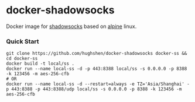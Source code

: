 # docker-shadowsocks

Docker image for [shadowsocks](https://github.com/shadowsocks/shadowsocks) based on [alpine](https://alpinelinux.org/) linux.

### Quick Start

```
git clone https://github.com/hughshen/docker-shadowsocks docker-ss && cd docker-ss
docker build -t local/ss .
docker run --name local-ss -d -p 443:8388 local/ss -s 0.0.0.0 -p 8388 -k 123456 -m aes-256-cfb
# OR
docker run --name local-ss -d --restart=always -e TZ='Asia/Shanghai' -p 443:8388 -p 443:8388/udp local/ss -s 0.0.0.0 -p 8388 -k 123456 -m aes-256-cfb
```
